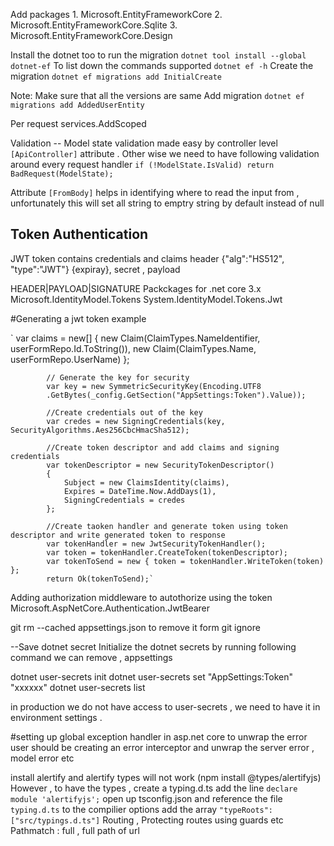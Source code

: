 Add packages 1. Microsoft.EntityFrameworkCore 2. Microsoft.EntityFrameworkCore.Sqlite 3. Microsoft.EntityFrameworkCore.Design

Install the dotnet too to run the migration
`dotnet tool install --global dotnet-ef`
To list down the commands supported
`dotnet ef -h`
Create the migration `dotnet ef migrations add InitialCreate`

Note: Make sure that all the versions are same
Add migration
`dotnet ef migrations add AddedUserEntity`

Per request
services.AddScoped

Validation
-- Model state validation made easy by controller level `[ApiController]` attribute . Other wise we need to have following validation around every request handler
`if (!ModelState.IsValid) return BadRequest(ModelState);`

Attribute `[FromBody]` helps in identifying where to read the input from , unfortunately this will set all string to emptry string by default instead of null

## Token Authentication

JWT token contains credentials and claims
header {"alg":"HS512", "type":"JWT"} {expiray}, secret , payload

HEADER|PAYLOAD|SIGNATURE
Packckages for .net core 3.x
Microsoft.IdentityModel.Tokens
System.IdentityModel.Tokens.Jwt

#Generating a jwt token example

` var claims = new[]
{
new Claim(ClaimTypes.NameIdentifier, userFormRepo.Id.ToString()),
new Claim(ClaimTypes.Name, userFormRepo.UserName)
};

            // Generate the key for security
            var key = new SymmetricSecurityKey(Encoding.UTF8
            .GetBytes(_config.GetSection("AppSettings:Token").Value));

            //Create credentials out of the key
            var credes = new SigningCredentials(key, SecurityAlgorithms.Aes256CbcHmacSha512);

            //Create token descriptor and add claims and signing credentials
            var tokenDescriptor = new SecurityTokenDescriptor()
            {
                Subject = new ClaimsIdentity(claims),
                Expires = DateTime.Now.AddDays(1),
                SigningCredentials = credes
            };

            //Create taoken handler and generate token using token descriptor and write generated token to response
            var tokenHandler = new JwtSecurityTokenHandler();
            var token = tokenHandler.CreateToken(tokenDescriptor);
            var tokenToSend = new { token = tokenHandler.WriteToken(token) };
            return Ok(tokenToSend);`

Adding authorization middleware to autothorize using the token
Microsoft.AspNetCore.Authentication.JwtBearer

git rm --cached appsettings.json to remove it form git ignore

--Save dotnet secret
Initialize the dotnet secrets by running following command
we can remove , appsettings

dotnet user-secrets init
dotnet user-secrets set "AppSettings:Token" "xxxxxx"
dotnet user-secrets list

in production we do not have access to user-secrets , we need to have it in environment settings .

#setting up global exception handler in asp.net core
to unwrap the error user should be creating an error interceptor and unwrap the server error , model error etc

install alertify and alertify types will not work (npm install @types/alertifyjs)
However , to have the types , create a typing.d.ts add the line `declare module 'alertifyjs';`
open up tsconfig.json and reference the file `typing.d.ts` to the compilier options add the array `"typeRoots": ["src/typings.d.ts"]`
Routing , Protecting routes using guards etc
Pathmatch : full , full path of url
